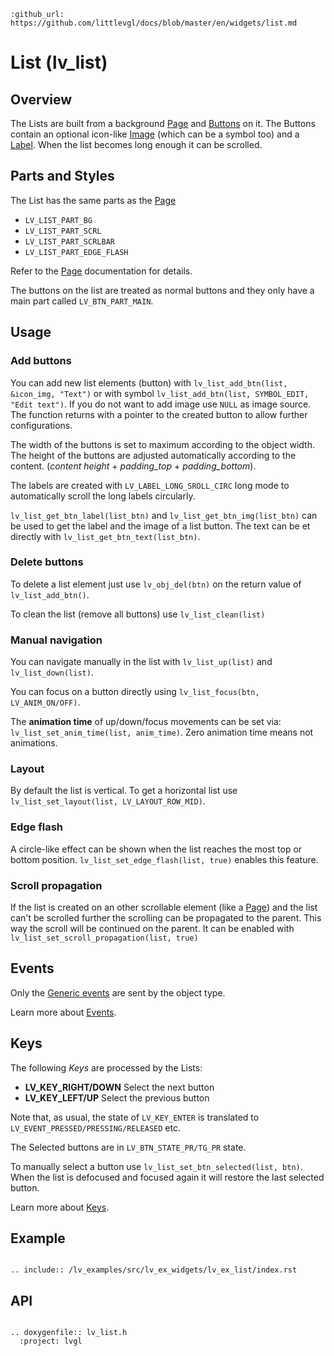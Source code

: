 ```eval_rst
:github_url: https://github.com/littlevgl/docs/blob/master/en/widgets/list.md
```
# List (lv_list)

## Overview
The Lists are built from a background [Page](/widgets/page) and [Buttons](/widgets/btn) on it. 
The Buttons contain an optional icon-like [Image](/widgets/img) (which can be a symbol too) and a [Label](/widgets/label). 
When the list becomes long enough it can be scrolled. 

## Parts and Styles
The List has the same parts as the [Page](/widgets/page)
- `LV_LIST_PART_BG`
- `LV_LIST_PART_SCRL`
- `LV_LIST_PART_SCRLBAR`
- `LV_LIST_PART_EDGE_FLASH`

Refer to the [Page](/widgets/page) documentation for details.


The buttons on the list are treated as normal buttons and they only have a main part called `LV_BTN_PART_MAIN`.

## Usage

### Add buttons
You can add new list elements (button) with `lv_list_add_btn(list, &icon_img, "Text")` or with symbol `lv_list_add_btn(list, SYMBOL_EDIT, "Edit text")`. 
If you do not want to add image use `NULL` as image source. The function returns with a pointer to the created button to allow further configurations.

The width of the buttons is set to maximum according to the object width. 
The height of the buttons are adjusted automatically according to the content. (*content height* + *padding_top* + *padding_bottom*).

The labels are created with `LV_LABEL_LONG_SROLL_CIRC` long mode to automatically scroll the long labels circularly.

`lv_list_get_btn_label(list_btn)` and `lv_list_get_btn_img(list_btn)` can be used to get the label and the image of a list button. 
The text can be et directly with `lv_list_get_btn_text(list_btn)`.

### Delete buttons
To delete a list element just use `lv_obj_del(btn)` on the return value of `lv_list_add_btn()`. 

To clean the list (remove all buttons) use `lv_list_clean(list)`

### Manual navigation
You can navigate manually in the list with `lv_list_up(list)` and `lv_list_down(list)`.

You can focus on a button directly using `lv_list_focus(btn, LV_ANIM_ON/OFF)`.

The **animation time** of up/down/focus movements can be set via: `lv_list_set_anim_time(list, anim_time)`. Zero animation time means not animations. 

### Layout
By default the list is vertical. To get a horizontal list use `lv_list_set_layout(list, LV_LAYOUT_ROW_MID)`.
 
### Edge flash
A circle-like effect can be shown when the list reaches the most top or bottom position. 
`lv_list_set_edge_flash(list, true)` enables this feature.

### Scroll propagation
If the list is created on an other scrollable element (like a [Page](/widgets/page)) and the list can't be scrolled further the scrolling can be propagated to the parent. 
This way the scroll will be continued on the parent. It can be enabled with `lv_list_set_scroll_propagation(list, true)`

## Events
Only the [Generic events](/overview/event.html#generic-events) are sent by the object type.

Learn more about [Events](/overview/event).

## Keys
The following *Keys* are processed by the Lists:
- **LV_KEY_RIGHT/DOWN** Select the next button
- **LV_KEY_LEFT/UP** Select the previous button

Note that, as usual, the state of `LV_KEY_ENTER` is translated to `LV_EVENT_PRESSED/PRESSING/RELEASED` etc.

The Selected buttons are in `LV_BTN_STATE_PR/TG_PR` state.

To manually select a button use `lv_list_set_btn_selected(list, btn)`. When the list is defocused and focused again it will restore the last selected button.

Learn more about [Keys](/overview/indev).


## Example

```eval_rst

.. include:: /lv_examples/src/lv_ex_widgets/lv_ex_list/index.rst

```

## API 

```eval_rst

.. doxygenfile:: lv_list.h
  :project: lvgl
        
```
